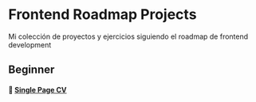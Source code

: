 # Frontend Roadmap Projects
Mi colección de proyectos y ejercicios siguiendo el roadmap de frontend development

## Beginner
#### 📄 [Single Page CV](https://github.com/RoadmapProjectFrontend/single-page-cv)

